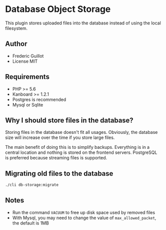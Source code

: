 Database Object Storage
=======================

This plugin stores uploaded files into the database instead of using the local filesystem.

Author
------

- Frederic Guillot
- License MIT

Requirements
------------

- PHP >= 5.6
- Kanboard >= 1.2.1
- Postgres is recommended
- Mysql or Sqlite

Why I should store files in the database?
-----------------------------------------

Storing files in the database doesn't fit all usages.
Obviously, the database size will increase over the time if you store large files.

The main benefit of doing this is to simplify backups.
Everything is in a central location and nothing is stored on the frontend servers.
PostgreSQL is preferred because streaming files is supported.

Migrating old files to the database
-----------------------------------

```bash
./cli db-storage:migrate
```

Notes
-----

- Run the command `VACUUM` to free up disk space used by removed files
- With Mysql, you may need to change the value of `max_allowed_packet`, the default is 1MB
